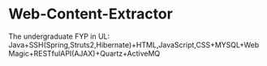 # Web-Content-Extractor
The undergraduate FYP in UL: Java+SSH(Spring,Struts2,Hibernate)+HTML,JavaScript,CSS+MYSQL+WebMagic+RESTfulAPI(AJAX)+Quartz+ActiveMQ
